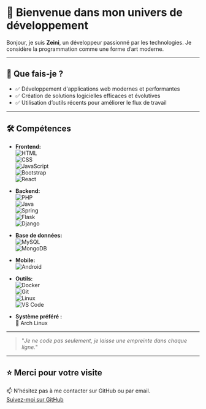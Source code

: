 
# 👋 Bienvenue dans mon univers de développement

Bonjour, je suis **Zeini**, un développeur passionné par les technologies. Je considère la programmation comme une forme d’art moderne.

---

## 💼 Que fais-je ?

- ✅ Développement d'applications web modernes et performantes  
- ✅ Création de solutions logicielles efficaces et évolutives  
- ✅ Utilisation d’outils récents pour améliorer le flux de travail  

---

## 🛠️ Compétences

- **Frontend:**  
  ![HTML](https://img.shields.io/badge/-HTML5-E34F26?logo=html5&logoColor=white&style=flat)  
  ![CSS](https://img.shields.io/badge/-CSS3-1572B6?logo=css3&logoColor=white&style=flat)  
  ![JavaScript](https://img.shields.io/badge/-JavaScript-F7DF1E?logo=javascript&logoColor=black&style=flat)  
  ![Bootstrap](https://img.shields.io/badge/-Bootstrap-7952B3?logo=bootstrap&logoColor=white&style=flat)  
  ![React](https://img.shields.io/badge/-React-61DAFB?logo=react&logoColor=black&style=flat)

- **Backend:**  
  ![PHP](https://img.shields.io/badge/-PHP-777BB4?logo=php&logoColor=white&style=flat)  
  ![Java](https://img.shields.io/badge/-Java-007396?logo=java&logoColor=white&style=flat)  
  ![Spring](https://img.shields.io/badge/-Spring-6DB33F?logo=spring&logoColor=white&style=flat)  
  ![Flask](https://img.shields.io/badge/-Flask-000000?logo=flask&logoColor=white&style=flat)  
  ![Django](https://img.shields.io/badge/-Django-092E20?logo=django&logoColor=white&style=flat)

- **Base de données:**  
  ![MySQL](https://img.shields.io/badge/-MySQL-4479A1?logo=mysql&logoColor=white&style=flat)  
  ![MongoDB](https://img.shields.io/badge/-MongoDB-47A248?logo=mongodb&logoColor=white&style=flat)

- **Mobile:**  
  ![Android](https://img.shields.io/badge/-Android-3DDC84?logo=android&logoColor=white&style=flat)

- **Outils:**  
  ![Docker](https://img.shields.io/badge/-Docker-2496ED?logo=docker&logoColor=white&style=flat)  
  ![Git](https://img.shields.io/badge/-Git-F05032?logo=git&logoColor=white&style=flat)  
  ![Linux](https://img.shields.io/badge/-Linux-FCC624?logo=linux&logoColor=black&style=flat)  
  ![VS Code](https://img.shields.io/badge/-VS%20Code-007ACC?logo=visual-studio-code&logoColor=white&style=flat)

- **Système préféré :**  
  🐧 Arch Linux

---

> "*Je ne code pas seulement, je laisse une empreinte dans chaque ligne.*"

---

## ⭐ Merci pour votre visite

📫 N’hésitez pas à me contacter sur GitHub ou par email.  
[Suivez-moi sur GitHub](https://github.com/Zeini-23025)
